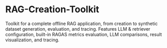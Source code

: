 # RAG-Creation-Toolkit
Toolkit for a complete offline RAG application, from creation to synthetic dataset generation, evaluation, and tracing. Features LLM & retriever configuration, built-in RAGAS metrics evaluation, LLM comparisons, result visualization, and tracing.
